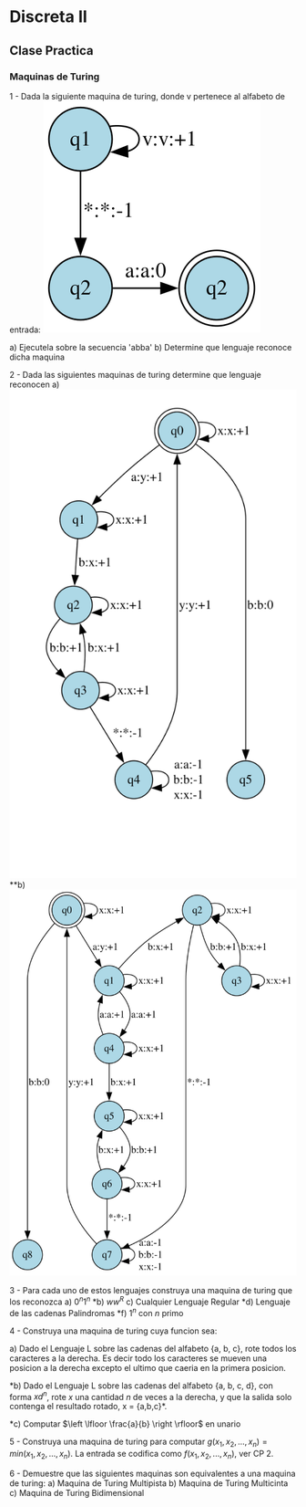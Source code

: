 # Discreta II

## Clase Practica
### Maquinas de Turing

1 - Dada la siguiente maquina de turing, donde v pertenece al alfabeto de entrada:
![turing_1.svg](./images/turing_1.svg)

a) Ejecutela sobre la secuencia 'abba'
b) Determine que lenguaje reconoce dicha maquina

2 - Dada las siguientes maquinas de turing determine que lenguaje reconocen
a)
![turing_2.svg](./images/turing_2.svg)
**b)
![turing_3.svg](./images/turing_3.svg)

3 - Para cada uno de estos lenguajes construya una maquina de turing que los reconozca
a) $0^{n}1^{n}$
*b) $ww^{R}$
c) Cualquier Lenguaje Regular
*d) Lenguaje de las cadenas Palindromas
*f) $1^{n}$ con $n$ primo

4 - Construya una maquina de turing cuya funcion sea:

a) Dado el Lenguaje L sobre las cadenas del alfabeto {a, b, c}, rote todos los caracteres a la derecha. Es decir todo los caracteres se mueven una posicion a la derecha excepto el ultimo que caeria en la primera posicion.

*b) Dado el Lenguaje L sobre las cadenas del alfabeto {a, b, c, d}, con forma $xd^n$, rote $x$ una cantidad $n$ de veces a la derecha, y que la salida solo contenga el resultado rotado, 
x = {a,b,c}\*.

*c) Computar $\left \lfloor \frac{a}{b} \right \rfloor$ en unario


5 - Construya una maquina de turing para computar 
$g(x_1, x_2, ..., x_n) = min(x_1, x_2, ..., x_n)$. La entrada se codifica como $f(x_1, x_2, ..., x_n)$, ver CP 2.

6 - Demuestre que las siguientes maquinas son equivalentes a una maquina de turing:
a) Maquina de Turing Multipista
b) Maquina de Turing Multicinta
c) Maquina de Turing Bidimensional 


